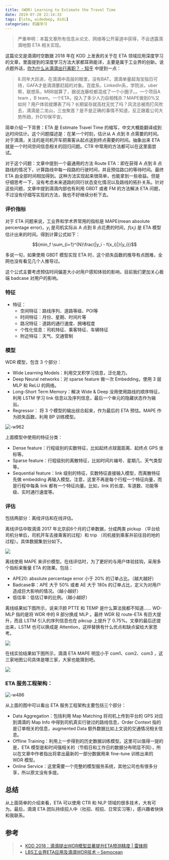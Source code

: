 ```yaml
---
title: (WDR) Learning to Estimate the Travel Time
date: 2019-07-28 22:14:33
tags: [lstm, widedeep, didi]
categories: 机器学习
---
```


> 严重申明：本篇文章所有信息从论文、网络等公开渠道中获得，不会透露滴滴地图 ETA 相关实现。
 

这篇论文是滴滴时空数据 2018 年在 KDD 上发表的关于在 ETA 领域应用深度学习的文章，里面提到的深度学习方法大家都耳熟能详，主要是属于工业界的创新。说点题外话，[你为什么从滴滴出行离职？ - 知乎](https://www.zhihu.com/question/22385673/answer/522580778) 中提到一点：

>8.同年大跃进，在滴滴中高层的眼里，没有BAT。滴滴单量超淘宝指日可待，GAFA才是滴滴要赶超的对象。百度系，LinkedIn系，学院派，uber帮，联想系，MBB就算了，据说连藤校都混成了一个小圈子。。一个项目A team ，B team。一个ETA，投入了多少人力自相残杀？MAPE做到0%又如何？用户体验就爆表了吗？长期留存就高枕无忧了吗？风流总被雨打风吹去，滴滴是二龙山，三虫聚首？是不是正确的事情不知道，反正跟着公司大势所趋，升D10保平安。


简单介绍一下背景：ETA 是 Estimate Travel Time 的缩写，中文大概能翻译成到达时间估计。这个问题描述是：在某一个时刻，估计从 A 点到 B 点需要的时间。对于滴滴，关注的是司机开车把乘客从起点送到终点需要的时间。抽象出来 ETA 就是一个时间空间信息相关的回归问题。CTR 中常用的方法都可以在这里面尝试。

对于这个问题：文章中提到一个最通用的方法 Route ETA：即在获得 A 点到 B 点路线的情况下，计算路线中每一段路的行驶时间，并且预估路口的等待时间。最终 ETA 由全部时间相加得到。这种方法实现起来很简单，也能拿到一些收益。但是仔细思考一下，没有考虑未来道路的同行状态变化情况以及路线的拓扑关系。针对这些问题，文章中提到滴滴内部也有利用 GBDT 或者 FM 的方法解决 ETA 问题，不过没有仔细写实现的方法，我也不好继续分析下去。


### 评价指标

对于 ETA 问题来说，工业界和学术界常用的指标是 MAPE(mean absolute percentage error)，${y_i}$ 是司机实际从 A 点到 B 点花费的时间，${f(x_i)}$ 是 ETA 模型估计出来的时间。得到计算公式如下：

$${min_f \sum_{i=1}^{N}\frac{|y_i - f(x_i)|}{y_i}}$$

多说一句，如果使用 GBDT 模型实现 ETA 时，这个损失函数的推导有点困难，全网也没有看见几个人推导过。

这个公式主要考虑预估时间偏差大小对用户感知体验的影响，目前我们更加关心极端 badcase 对用户的影响。

### 特征

- 特征：
    - 空间特征：路线序列、道路等级、POI等
    - 时间特征：月份、星期、时间片等
    - 路况特征：道路的通行速度、拥堵程度
    - 个性化信息：司机特征、乘客特征、车辆特征
    - 附近特征：天气、交通管制


### 模型

WDR 模型，包含 3 个部分：
- Wide Learning Models：利用交叉积学习信息，泛化能力。
- Deep Neural networks：对 sparse feature 做一次 Embedding，使用 3 层 MLP 和 ReLU 的网络。
- Long-Short Term Memory：解决 Wide & Deep 没用使用路线的顺序特征，利用 LSTM 学习 link 信息以及序列信息，最后一个单元的隐藏状态作为输出。
- Regressor： 将 3 个模型的输出综合起来，作为最后的 ETA 预估。MAPE 作为损失函数，利用 BP 训练模型。

![-w962](/file/15643233780326.jpg)

上面模型中使用的特征分类：
- Dense feature：行程级别的实数特征，比如起终点球面距离、起终点 GPS 坐标等。
- Sparse feature：行程级别的离散特征，比如时间片编号、星期几、天气类型等。
- Sequential feature：link 级别的特征，实数特征直接输入模型，而离散特征先做 embedding 再输入模型。注意，这里不再是每个行程一个特征向量，而是行程中每条 link 都有一个特征向量。比如，link 的长度、车道数、功能等级、实时通行速度等。

### 评估

包括两部分：离线评估和在线评估。

离线评估中取滴滴 2017 年北京前6个月的订单数据，分成两类 pickup （平台给司机分单后，司机开车去接乘客的过程）和 trip （司机接到乘客并前往目的地的过程）。具体数据集划分如下。

![](/file/15643234056004.jpg)

离线使用 MAPE 来评价模型。在线评估时，为了更好的与用户体验挂钩，采用多个指标来衡量 ETA 的效果。包括：
- APE20: absolute percentage error 小于 20% 的订单占比。（越大越好）
- Badcase率：APE 大于 50% 或者 AE 大于 180s 的订单占比，定义为对用户造成巨大影响的情况。（越小越好）
- 低估率：低估订单的比例。（越小越好）

离线结果如下图所示，说来汗颜 PTTE 和 TEMP 是什么算法我都不知道…… WD-MLP 指的是将 WDR 中的 R 部分换成 MLP 。最终 WDR 较 route-ETA 有巨大提升，而且 LSTM 引入的序列信息也在 pikcup 上提升了 0.75%。文章的最后还提出来，LSTM 也可以换成是 Attention，这样替换有什么优点和缺点留给大家思考。

![](/file/15643234140115.jpg)


在线实验结果如下图所示，滴滴 ETA MAPE 明显小于 com1、com2、com3 ，这三家地图公司具体是哪三家，大家也能猜到吧。

![](/file/15643234258049.jpg)



### ETA 服务工程架构：

![-w486](/file/15643234352132.jpg)


从上面的图中可以看出 ETA 服务工程架构主要包括三个部分：
- Data Aggregation：包括利用 Map Matching 将司机上传到平台的 GPS 对应到滴滴的 Map Info 中得到司机真实行驶过的路线信息，Order Context 指的是订单相关的信息，augmented Data 额外数据比如上文说的交通情况相关信息。
- Offline Training：利用上一步得到的历史数据训练模型。这里可以值得一提的是，ETA 模型是和时间强相关的（节假日和工作日的数据分布明显不同），所以在文章中作者指出将拿出最新的一部分数据用来 fine-tune 训练出来的 WDR 模型。
- Online Service：这里需要一个完整的模型服务系统，其他公司也有很多分享，所以原文没有多提。

## 总结

从上面简单的介绍来看，ETA 可以使用 CTR 和 NLP 领域的很多技术，大有可为。最后，滴滴 ETA 团队持续招人中（社招、校招、日常实习等），感兴趣者快快和我联系。

## 参考

>- [KDD 2018：滴滴提出WDR模型显著提升ETA预测精度 | 雷锋网](https://www.leiphone.com/news/201808/EmRne91YDwwNCl4A.html)
>- [LBS工业界ETA应用及滴滴WDR技术 – Semocean](http://www.semocean.com/lbs%e5%b7%a5%e4%b8%9a%e7%95%8ceta%e5%ba%94%e7%94%a8%e5%8f%8a%e6%bb%b4%e6%bb%b4wdr%e6%8a%80%e6%9c%af/)
